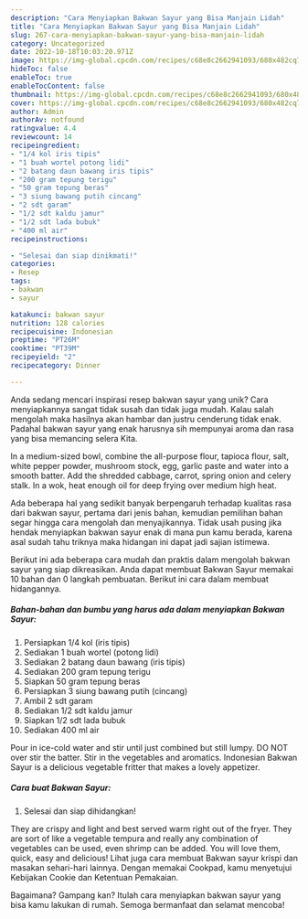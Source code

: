 ```yaml
---
description: "Cara Menyiapkan Bakwan Sayur yang Bisa Manjain Lidah"
title: "Cara Menyiapkan Bakwan Sayur yang Bisa Manjain Lidah"
slug: 267-cara-menyiapkan-bakwan-sayur-yang-bisa-manjain-lidah
category: Uncategorized
date: 2022-10-18T10:03:20.971Z
image: https://img-global.cpcdn.com/recipes/c68e8c2662941093/680x482cq70/bakwan-sayur-foto-resep-utama.jpg
hideToc: false
enableToc: true
enableTocContent: false
thumbnail: https://img-global.cpcdn.com/recipes/c68e8c2662941093/680x482cq70/bakwan-sayur-foto-resep-utama.jpg
cover: https://img-global.cpcdn.com/recipes/c68e8c2662941093/680x482cq70/bakwan-sayur-foto-resep-utama.jpg
author: Admin
authorAv: notfound
ratingvalue: 4.4
reviewcount: 14
recipeingredient:
- "1/4 kol iris tipis"
- "1 buah wortel potong lidi"
- "2 batang daun bawang iris tipis"
- "200 gram tepung terigu"
- "50 gram tepung beras"
- "3 siung bawang putih cincang"
- "2 sdt garam"
- "1/2 sdt kaldu jamur"
- "1/2 sdt lada bubuk"
- "400 ml air"
recipeinstructions:

- "Selesai dan siap dinikmati!"
categories:
- Resep
tags:
- bakwan
- sayur

katakunci: bakwan sayur 
nutrition: 128 calories
recipecuisine: Indonesian
preptime: "PT26M"
cooktime: "PT39M"
recipeyield: "2"
recipecategory: Dinner

---
```





Anda sedang mencari inspirasi resep bakwan sayur yang unik? Cara menyiapkannya sangat tidak susah dan tidak juga mudah. Kalau salah mengolah maka hasilnya akan hambar dan justru cenderung tidak enak. Padahal bakwan sayur yang enak harusnya sih mempunyai aroma dan rasa yang bisa memancing selera Kita.





In a medium-sized bowl, combine the all-purpose flour, tapioca flour, salt, white pepper powder, mushroom stock, egg, garlic paste and water into a smooth batter. Add the shredded cabbage, carrot, spring onion and celery stalk. In a wok, heat enough oil for deep frying over medium high heat.

Ada beberapa hal yang sedikit banyak berpengaruh terhadap kualitas rasa dari bakwan sayur, pertama dari jenis bahan, kemudian pemilihan bahan segar hingga cara mengolah dan menyajikannya. Tidak usah pusing jika hendak menyiapkan bakwan sayur enak di mana pun kamu berada, karena asal sudah tahu triknya maka hidangan ini dapat jadi sajian istimewa.






Berikut ini ada beberapa cara mudah dan praktis dalam mengolah bakwan sayur yang siap dikreasikan. Anda dapat membuat Bakwan Sayur memakai 10 bahan dan 0 langkah pembuatan. Berikut ini cara dalam membuat hidangannya.

<!--inarticleads1-->

##### Bahan-bahan dan bumbu yang harus ada dalam menyiapkan Bakwan Sayur:

1. Persiapkan 1/4 kol (iris tipis)
1. Sediakan 1 buah wortel (potong lidi)
1. Sediakan 2 batang daun bawang (iris tipis)
1. Sediakan 200 gram tepung terigu
1. Siapkan 50 gram tepung beras
1. Persiapkan 3 siung bawang putih (cincang)
1. Ambil 2 sdt garam
1. Sediakan 1/2 sdt kaldu jamur
1. Siapkan 1/2 sdt lada bubuk
1. Sediakan 400 ml air


Pour in ice-cold water and stir until just combined but still lumpy. DO NOT over stir the batter. Stir in the vegetables and aromatics. Indonesian Bakwan Sayur is a delicious vegetable fritter that makes a lovely appetizer. 

<!--inarticleads2-->

##### Cara buat Bakwan Sayur:


1. Selesai dan siap dihidangkan!

They are crispy and light and best served warm right out of the fryer. They are sort of like a vegetable tempura and really any combination of vegetables can be used, even shrimp can be added. You will love them, quick, easy and delicious! Lihat juga cara membuat Bakwan sayur krispi dan masakan sehari-hari lainnya. Dengan memakai Cookpad, kamu menyetujui Kebijakan Cookie dan Ketentuan Pemakaian. 

Bagaimana? Gampang kan? Itulah cara menyiapkan bakwan sayur yang bisa kamu lakukan di rumah. Semoga bermanfaat dan selamat mencoba!
